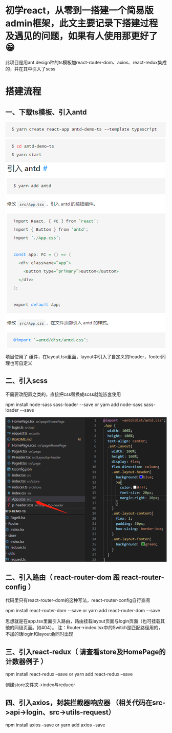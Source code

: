 # 初学react，从零到一搭建一个简易版admin框架，此文主要记录下搭建过程及遇见的问题，如果有人使用那更好了😁

此项目是用ant.design种的ts模板加react-router-dom、axios、react-redux集成的，并在其中引入了scss

# 搭建流程

## 一、下载ts模板、引入antd
![截图](https://github.com/userguohongyu/img-md/blob/master/imageBox/1.png)
![截图](https://github.com/userguohongyu/img-md/blob/master/imageBox/2.png)
![截图](https://github.com/userguohongyu/img-md/blob/master/imageBox/3.png)

项目使用了 <Layout /> 组件，在layout.tsx里面，layout中引入了自定义的header，footer同理也可自定义

## 二、引入scss
不需要改配置之类的，直接把css替换成scss就能嵌套使用

npm install node-sass sass-loader --save
or
yarn add node-sass sass-loader --save

![截图](https://github.com/userguohongyu/img-md/blob/master/imageBox/4.png)

## 二、引入路由（ react-router-dom 跟 react-router-config ）
代码里只有react-router-dom的这种写法，react-router-config自行查阅

npm install react-router-dom --save
or
yarn add react-router-dom --save

思想就是在app.tsx里面引入路由，路由挂载layout页面与login页面（也可挂载其他的同级页面。如404）。
注：Router->index.tsx中的Switch是匹配路径用的，不加的话login和layout会同时出现

## 三、引入react-redux（ 请查看store及HomePage的计数器例子 ）
npm install react-redux –save
or
yarn add react-redux –save

创建store文件夹->index与reducer


## 四、引入axios，封装拦截器响应器 （相关代码在src->api->login、src->utils-request）
npm install axios –save
or
yarn add axios –save



